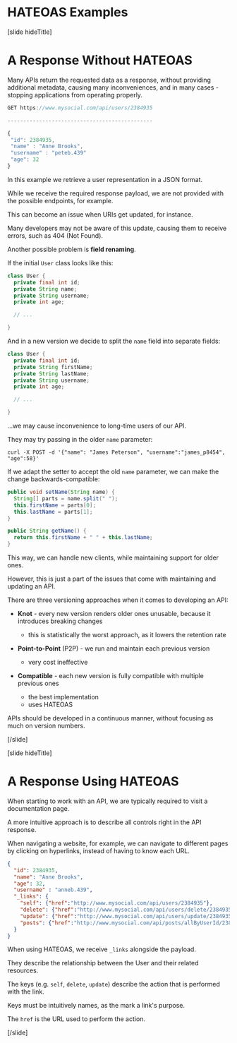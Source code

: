 # HATEOAS Examples

[slide hideTitle]

# A Response Without HATEOAS​

Many APIs return the requested data as a response, without providing additional metadata, causing many inconveniences, and in many cases - stopping applications from operating properly.

```js
GET https://www.mysocial.com/api/users/2384935

----------------------------------------------

{​
 "id": 2384935,​
 "name" : "Anne Brooks",​
 "username" : "peteb.439"
 "age": 32 ​
}​
```

In this example we retrieve a user representation in a JSON format.

While we receive the required response payload, we are not provided with the possible endpoints, for example.

This can become an issue when URIs get updated, for instance.

Many developers may not be aware of this update, causing them to receive errors, such as 404 (Not Found).

Another possible problem is **field renaming**.

If the initial `User` class looks like this:

```java
class User {
  private final int id;
  private String name;
  private String username;
  private int age;

  // ...

}
```

And in a new version we decide to split the `name` field into separate fields:

```java
class User {
  private final int id;
  private String firstName;
  private String lastName;
  private String username;
  private int age;

  // ...

}
```

...we may cause inconvenience to long-time users of our API.

They may try passing in the older `name` parameter:

```
curl -X POST -d '{"name": "James Peterson", "username":"james_p8454", "age":58}'
```

If we adapt the setter to accept the old `name` parameter, we can make the change backwards-compatible:

```java
public void setName(String name) {
  String[] parts = name.split(" ");
  this.firstName = parts[0];
  this.lastName = parts[1];
}

public String getName() {
  return this.firstName + " " + this.lastName;
}
```

This way, we can handle new clients, while maintaining support for older ones.

However, this is just a part of the issues that come with maintaining and updating an API.

There are three versioning approaches when it comes to developing an API:

- **Knot** - every new version renders older ones unusable, because it introduces breaking changes
  * this is statistically the worst approach, as it lowers the retention rate

- **Point-to-Point** (P2P) - we run and maintain each previous version
  * very cost ineffective

- **Compatible** - each new version is fully compatible with multiple previous ones
  * the best implementation
  * uses HATEOAS

APIs should be developed in a continuous manner, without focusing as much on version numbers.

[/slide]

[slide hideTitle]

# A Response Using HATEOAS​

When starting to work with an API, we are typically required to visit a documentation page.

A more intuitive approach is to describe all controls right in the API response.

When navigating a website, for example, we can navigate to different pages by clicking on hyperlinks, instead of having to know each URL.

```json
{
  "id": 2384935,
  "name": "Anne Brooks",
  "age": 32,
  "username" : "anneb.439",​
  "_links": { ​
    "self": {"href":"http://www.mysocial.com/api/users/2384935"},​
    "delete": {"href":"http://www.mysocial.com/api/users/delete/2384935"},​
    "update": {"href":"http://www.mysocial.com/api/users/update/2384935"},​
    "posts": {"href":"http://www.mysocial.com/api/posts/allByUserId/2384935"}​
  } ​
}​
```

When using HATEOAS, we receive `_links` alongside the payload.

They describe the relationship between the User and their related resources.

The keys (e.g. `self`, `delete`, `update`) describe the action that is performed with the link.

Keys must be intuitively names, as the mark a link's purpose.

The `href` is the URL used to perform the action.

[/slide]

